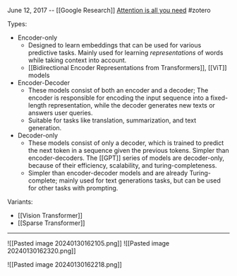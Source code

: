 June 12, 2017 -- [[Google Research]]
[Attention is all you need](https://arxiv.org/abs/1706.03762)
#zotero 

Types:
- Encoder-only
	- Designed to learn embeddings that can be used for various predictive tasks. Mainly used for learning *representations* of words while taking context into account. 
	- [[Bidirectional Encoder Representations from Transformers]], [[ViT]] models
- Encoder-Decoder
	- These models consist of both an encoder and a decoder; The encoder is responsible for encoding the input sequence into a fixed-length representation, while the decoder generates new texts or answers user queries.
	- Suitable for tasks like translation, summarization, and text generation.
- Decoder-only
	- These models consist of only a decoder, which is trained to predict the next token in a sequence given the previous tokens. Simpler than encoder-decoders. The [[GPT]] series of models are decoder-only, because of their efficiency, scalability, and turing-completeness.
	- Simpler than encoder-decoder models and are already Turing-complete; mainly used for text generations tasks, but can be used for other tasks with prompting.



Variants: 
- [[Vision Transformer]]
- [[Sparse Transformer]]

----

![[Pasted image 20240130162105.png]]
![[Pasted image 20240130162320.png]]

![[Pasted image 20240130162218.png]]

